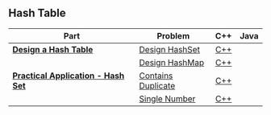 ## Hash Table

| Part | Problem | C++ | Java |
| --- | --- | :---: | :---: |
| [**Design a Hash Table**](https://leetcode.com/explore/learn/card/hash-table/182/practical-applications/) | [Design HashSet](https://leetcode.com/explore/learn/card/hash-table/182/practical-applications/1139/) | [C++](01-Design-a-Hash-Table/01-Design-HashSet/cpp/) | |
| | [Design HashMap](https://leetcode.com/explore/learn/card/hash-table/182/practical-applications/1140/) | [C++](01-Design-a-Hash-Table/02-Design-HashMap/cpp/) | |
| [**Practical Application - Hash Set**](https://leetcode.com/explore/learn/card/hash-table/183/combination-with-other-algorithms/) | [Contains Duplicate](https://leetcode.com/explore/learn/card/hash-table/183/combination-with-other-algorithms/1112/) | [C++](02-Practical-Application-Hash-Set/01-Contains-Duplicate/cpp-0217/) | |
| | [Single Number](https://leetcode.com/explore/learn/card/hash-table/183/combination-with-other-algorithms/1176/) | [C++](02-Practical-Application-Hash-Set/02-Single-Number/cpp-0136/) | |


